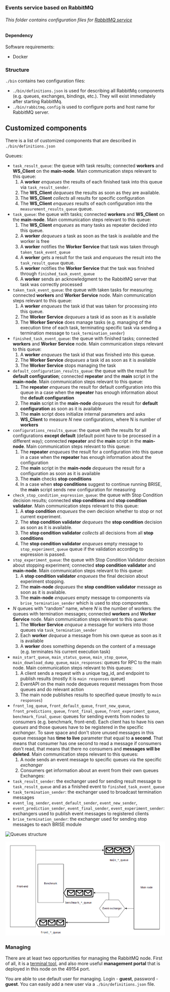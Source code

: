 ### Events service based on RabbitMQ 

###### This folder contains configuration files for [RabbitMQ service](https://www.rabbitmq.com/)


#### Dependency
Software requirements:
- Docker

### Structure
`./bin` contains two configuration files:
- `./bin/definitions.json` is used for describing all RabbitMq components (e.g. queues, exchanges, bindings, etc.). They will exist immediately after starting RabbitMq.
- `./bin/rabbitmq.config` is used to configure ports and host name for RabbitMQ server.

## Customized components
There is a list of customized components that are described in `./bin/definitions.json`

Queues:
- `task_result_queue`: the queue with task results; connected **workers** and **WS_Client** on the **main-node**.
 Main communication steps relevant to this queue:
    1. A **worker** *enqueues* the results of each finished task into this queue via `task_result_sender`. 
    2. The **WS_Client**  *dequeues* the results as soon as they are available.
    3. The **WS_Client** *collects* all results for specific configuration
    4. The **WS_Client** *enqueues* results of each configuration into the `measurement_results_queue` queue. 
- `task_queue`: the queue with tasks; connected **workers** and **WS_Client** on the **main-node**.
Main communication steps relevant to this queue:
    1. The **WS_Client** *enqueues* as many tasks as repeater decided into this queue. 
    2. A **worker** *dequeues* a task as soon as the task is available and the worker is free
    3. A **worker**  notifies the **Worker Service** that task was taken through `taken_task_event_queue`
    4. A **worker**  gets a result for the task and *enqueues* the result into the `task_result_queue` queue. 
    5. A **worker** notifies the **Worker Service** that the task was finished through `finished_task_event_queue`
    6. A **worker** sends an acknowledgment to the RabbitMQ server that task was correctly processed
- `taken_task_event_queue`: the queue with taken tasks for measuring; connected **workers** and **Worker Service** node. 
Main communication steps relevant to this queue:
    1. A **worker** *enqueues* the task id that was taken for processing into this queue. 
    2. The **Worker Service** *dequeues* a task id as soon as it is available
    3. The **Worker Service** does manage tasks (e.g. managing of the execution time of each task, terminating specific task via sending a termination message to `task_termination_sender`)
- `finished_task_event_queue`: the queue with finished tasks; connected **workers** and **Worker Service** node.
Main communication steps relevant to this queue:
    1. A **worker** *enqueues* the task id that was finished into this queue. 
    2. The **Worker Service** *dequeues* a task id as soon as it is available
    3. The **Worker Service** stops managing the task
- `default_configuration_results_queue`: the queue with the result for **default configuration**; connected **repeater** and the **main** script in the **main-node**.
Main communication steps relevant to this queue:
    1. The **repeater** *enqueues* the result for default configuration into this queue in a case when the **repeater** has enough information about the **default configuration**
    2. The **main** script in the **main-node** *dequeues* the result for **default configuration** as soon as it is available
    3. The **main** script does initialize internal parameters and asks **WS_Client** to measure *N* new configurations, where N is number of **workers**
- `configurations_results_queue`: the queue with the results for all configurations **except default** (default point have to be processed in a different way); connected **repeater** and the **main** script in the **main-node**.
Main communication steps relevant to this queue:
    1. The **repeater** *enqueues* the result for a configuration into this queue in a case when the **repeater** has enough information about the configuration
    2. The **main** script in the **main-node** *dequeues* the result for a configuration as soon as it is available
    3. The **main** checks **stop conditions** 
    4. In a case when **stop conditions** suggest to continue running BRISE, the **main** script sends new configuration for measuring
- `check_stop_condition_expression_queue`: the queue with Stop Condition decision results; connected **stop conditions** and **stop condition validator**.
 Main communication steps relevant to this queue:
    1. A **stop condition** *enqueues* the own decision whether to stop or not current experiment.
    2. The **stop condition validator**  *dequeues* the **stop condition** decision as soon as it is available.
    3. The **stop condition validator** *collects* all decisions from all **stop conditions**
    4. The **stop condition validator** *enqueues* empty message to `stop_experiment_queue` queue if the validation according to expression is passed. 
- `stop_experiment_queue`: the queue with Stop Condition Validator decision about stopping experiment; connected **stop condition validator** and **main-node**.
 Main communication steps relevant to this queue:
    1. A **stop condition validator** *enqueues* the final decision about experiment stopping.
    2. The **main-node**  *dequeues* the **stop condition validator** message as soon as it is available.
    3. The **main-node** *enqueues* empty message to components via `brise_termination_sender` which is used to stop components. 
- *N* queues with "random" name, where *N* is the number of workers: the queues with termination messages; connected **workers** and **Worker Service** node. 
Main communication steps relevant to this queue:
    1. The **Worker Service** *enqueue* a message for workers into those queues via `task_termination_sender`
    2. Each **worker** *dequeue* a message from his own queue as soon as it is available
    3. A **worker** does something depends on the content of a message (e.g. terminates his current execution task)
- `main_start_queue`, `main_status_queue`, `main_stop_queue`, `main_download_dump_queue`, `main_responses`: queues for RPC to the main node. Main communication steps relevant to this queues:
    1. A client sends a request with a unique tag_id, and endpoint to publish results (mostly it is `main responses` queue)
    2. EventAPI on the main node dequeues request messages from those queues and do relevant action
    3. The main node publishes results to specified queue (mostly to `main responses`)
- `front_log_queue`, `front_default_queue`, `front_new_queue`, `front_predictions_queue`, `front_final_queue`, `front_experiment_queue`, `benchmark_final_queue`: queues for sending events from nodes to consumers (e.g. benchmark, front-end). Each client has to have his own *queues* and those queues have to be registered in the specific *exchanger*. To save space and don't store unused messages in this queue message has **time to live** parameter that equal to **a second**. That means that consumer has one second to read a message if consumers don't read, that means that there no consumers and **messages will be deleted**.
Main communication steps relevant to this queues:
    1. A node sends an event message to specific queues via the specific *exchanger*
    2. Consumers get information about an event from their own queues
Exchanges:
- `task_result_sender`: the exchanger used for sending result message to `task_result_queue` and as a finished  event to `finished_task_event_queue`
- `task_termination_sender`: the exchanger used to broadcast termination messages
- `event_log_sender`, `event_default_sender`, `event_new_sender`, `event_prediction_sender`, `event_final_sender`, `event_experiment_sender`: exchangers used to publish event messages to registered clients
- `brise_termination_sender`: the exchanger used for sending stop messages to each BRISE module

![Queues structure](./BRISE_queues_structure.png "dependencies between all BRISE modules")


![Events structure](./BRISE_events_structure.png "dependencies between all BRISE modules")
### Managing

There are at least two opportunities for managing the RabbitMQ node. First of all, it is a [terminal tool](http://manpages.ubuntu.com/manpages/trusty/man1/rabbitmqctl.1.html), and also more useful **management portal** that is deployed in this node on the 49154 port. 

You are able to use default user for managing. Login - **guest**, password - **guest**. You can easily add a new user via a `./bin/definitions.json` file.
